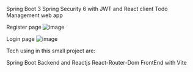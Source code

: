 Spring Boot 3 Spring Security 6 with JWT and React client Todo Management web app

Register page
![image](https://github.com/AtalibAgAlmousleck/full-stack-spring-react-todo-app-jwt/assets/87047616/4fce571c-af91-450f-abff-986e0fe7fa81)

Login page
![image](https://github.com/AtalibAgAlmousleck/full-stack-spring-react-todo-app-jwt/assets/87047616/8f94fba1-6baa-47e1-a01f-60aadd7ceb8d)

Tech using in this small project are:

Spring Boot Backend and Reactjs React-Router-Dom FrontEnd with Vite
